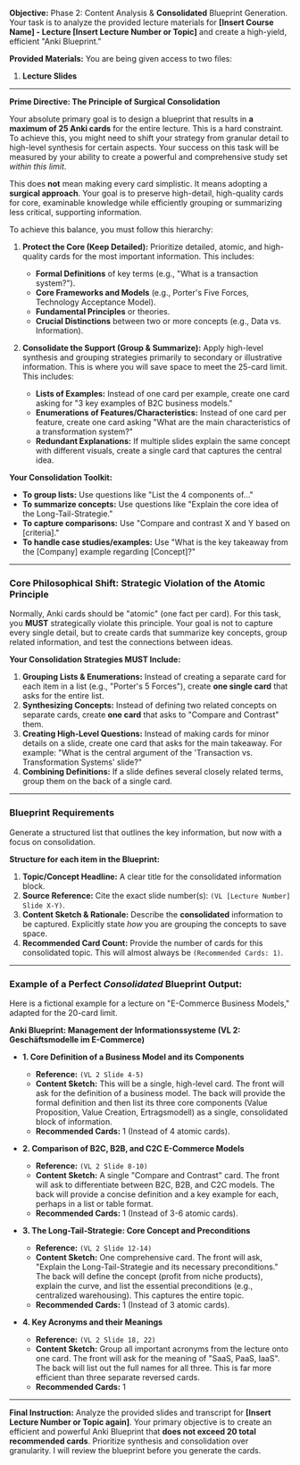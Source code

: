**Objective:**
Phase 2: Content Analysis & **Consolidated** Blueprint Generation. Your task is to analyze the provided lecture materials for **[Insert Course Name] - Lecture [Insert Lecture Number or Topic]** and create a high-yield, efficient "Anki Blueprint."

**Provided Materials:**
You are being given access to two files:
1.  **Lecture Slides**

---

**Prime Directive: The Principle of Surgical Consolidation**

Your absolute primary goal is to design a blueprint that results in **a maximum of 25 Anki cards** for the entire lecture. This is a hard constraint. To achieve this, you might need to shift your strategy from granular detail to high-level synthesis for certain aspects. Your success on this task will be measured by your ability to create a powerful and comprehensive study set *within this limit*.

This does **not** mean making every card simplistic. It means adopting a **surgical approach**. Your goal is to preserve high-detail, high-quality cards for core, examinable knowledge while efficiently grouping or summarizing less critical, supporting information.

To achieve this balance, you must follow this hierarchy:

1.  **Protect the Core (Keep Detailed):** Prioritize detailed, atomic, and high-quality cards for the most important information. This includes:
    *   **Formal Definitions** of key terms (e.g., "What is a transaction system?").
    *   **Core Frameworks and Models** (e.g., Porter's Five Forces, Technology Acceptance Model).
    *   **Fundamental Principles** or theories.
    *   **Crucial Distinctions** between two or more concepts (e.g., Data vs. Information).

2.  **Consolidate the Support (Group & Summarize):** Apply high-level synthesis and grouping strategies primarily to secondary or illustrative information. This is where you will save space to meet the 25-card limit. This includes:
    *   **Lists of Examples:** Instead of one card per example, create one card asking for "3 key examples of B2C business models."
    *   **Enumerations of Features/Characteristics:** Instead of one card per feature, create one card asking "What are the main characteristics of a transformation system?"
    *   **Redundant Explanations:** If multiple slides explain the same concept with different visuals, create a single card that captures the central idea.

**Your Consolidation Toolkit:**

*   **To group lists:** Use questions like "List the 4 components of..."
*   **To summarize concepts:** Use questions like "Explain the core idea of the Long-Tail-Strategie."
*   **To capture comparisons:** Use "Compare and contrast X and Y based on [criteria]."
*   **To handle case studies/examples:** Use "What is the key takeaway from the [Company] example regarding [Concept]?"

---

### **Core Philosophical Shift: Strategic Violation of the Atomic Principle**

Normally, Anki cards should be "atomic" (one fact per card). For this task, you **MUST** strategically violate this principle. Your goal is not to capture every single detail, but to create cards that summarize key concepts, group related information, and test the connections between ideas.

**Your Consolidation Strategies MUST Include:**

1.  **Grouping Lists & Enumerations:** Instead of creating a separate card for each item in a list (e.g., "Porter's 5 Forces"), create **one single card** that asks for the entire list.
2.  **Synthesizing Concepts:** Instead of defining two related concepts on separate cards, create **one card** that asks to "Compare and Contrast" them.
3.  **Creating High-Level Questions:** Instead of making cards for minor details on a slide, create one card that asks for the main takeaway. For example: "What is the central argument of the 'Transaction vs. Transformation Systems' slide?"
4.  **Combining Definitions:** If a slide defines several closely related terms, group them on the back of a single card.

---

### **Blueprint Requirements**

Generate a structured list that outlines the key information, but now with a focus on consolidation.

**Structure for each item in the Blueprint:**

1.  **Topic/Concept Headline:** A clear title for the consolidated information block.
2.  **Source Reference:** Cite the exact slide number(s): `(VL [Lecture Number] Slide X-Y)`.
3.  **Content Sketch & Rationale:** Describe the **consolidated** information to be captured. Explicitly state *how* you are grouping the concepts to save space.
4.  **Recommended Card Count:** Provide the number of cards for this consolidated topic. This will almost always be `(Recommended Cards: 1)`.

---

### **Example of a Perfect *Consolidated* Blueprint Output:**

Here is a fictional example for a lecture on "E-Commerce Business Models," adapted for the 20-card limit.

**Anki Blueprint: Management der Informationssysteme (VL 2: Geschäftsmodelle im E-Commerce)**

*   **1. Core Definition of a Business Model and its Components**
    *   **Reference:** `(VL 2 Slide 4-5)`
    *   **Content Sketch:** This will be a single, high-level card. The front will ask for the definition of a business model. The back will provide the formal definition and then list its three core components (Value Proposition, Value Creation, Ertragsmodell) as a single, consolidated block of information.
    *   **Recommended Cards:** 1 (Instead of 4 atomic cards).

*   **2. Comparison of B2C, B2B, and C2C E-Commerce Models**
    *   **Reference:** `(VL 2 Slide 8-10)`
    *   **Content Sketch:** A single "Compare and Contrast" card. The front will ask to differentiate between B2C, B2B, and C2C models. The back will provide a concise definition and a key example for each, perhaps in a list or table format.
    *   **Recommended Cards:** 1 (Instead of 3-6 atomic cards).

*   **3. The Long-Tail-Strategie: Core Concept and Preconditions**
    *   **Reference:** `(VL 2 Slide 12-14)`
    *   **Content Sketch:** One comprehensive card. The front will ask, "Explain the Long-Tail-Strategie and its necessary preconditions." The back will define the concept (profit from niche products), explain the curve, and list the essential preconditions (e.g., centralized warehousing). This captures the entire topic.
    *   **Recommended Cards:** 1 (Instead of 3 atomic cards).

*   **4. Key Acronyms and their Meanings**
    *   **Reference:** `(VL 2 Slide 18, 22)`
    *   **Content Sketch:** Group all important acronyms from the lecture onto one card. The front will ask for the meaning of "SaaS, PaaS, IaaS". The back will list out the full names for all three. This is far more efficient than three separate reversed cards.
    *   **Recommended Cards:** 1

---

**Final Instruction:**
Analyze the provided slides and transcript for **[Insert Lecture Number or Topic again]**. Your primary objective is to create an efficient and powerful Anki Blueprint that **does not exceed 20 total recommended cards**. Prioritize synthesis and consolidation over granularity. I will review the blueprint before you generate the cards.
